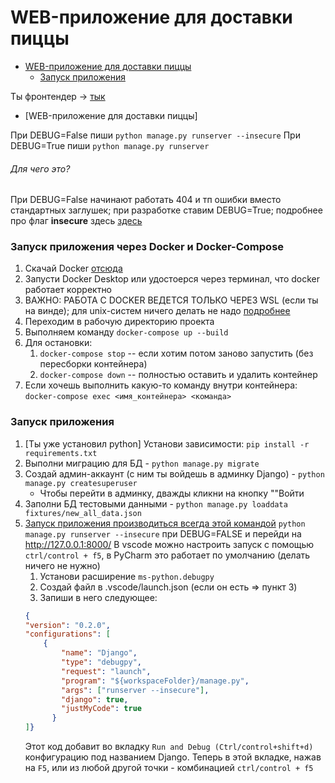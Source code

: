 # WEB-приложение для доставки пиццы

- [WEB-приложение для доставки пиццы](#web-приложение-для-доставки-пиццы)
    - [Запуск приложения](#запуск-приложения)


Ты фронтендер -> [тык](/README-front.md)
- [WEB-приложение для доставки пиццы]


При DEBUG=False пиши ```python manage.py runserver --insecure```
При DEBUG=True пиши ```python manage.py runserver```
###### Для чего это?
При DEBUG=False начинают работать 404 и тп ошибки вместо стандартных заглушек; при разработке ставим DEBUG=True; подробнее про флаг **insecure** здесь [здесь](https://docs.djangoproject.com/en/5.0/ref/contrib/staticfiles/#cmdoption-runserver-insecure)

### Запуск приложения через Docker и Docker-Compose
1. Скачай Docker [отсюда](https://www.docker.com/products/docker-desktop/)
2. Запусти Docker Desktop или удостоерся через терминал, что docker работает корректно
3. ВАЖНО: РАБОТА С DOCKER ВЕДЕТСЯ ТОЛЬКО ЧЕРЕЗ WSL (если ты на винде); для unix-систем ничего делать не надо [подробнее](https://docs.docker.com/desktop/install/windows-install/)
4. Переходим в рабочую директорию проекта
5. Выполняем команду ```docker-compose up --build```
6. Для остановки:
   1. ```docker-compose stop``` -- если хотим потом заново запустить (без пересборки контейнера)
   2. ```docker-compose down``` -- полностью оставить и удалить контейнер
7. Если хочешь выполнить какую-то команду внутри контейнера: ```docker-compose exec <имя_контейнера> <команда>```

### Запуск приложения
1. [Ты уже установил python] Установи зависимости: ```pip install -r requirements.txt```  
2. Выполни миграцию для БД - ```python manage.py migrate```
3. Создай админ-аккаунт (с ним ты войдешь в админку Django) - ```python manage.py createsuperuser```
   * Чтобы перейти в админку, дважды кликни на кнопку ""Войти
4. Заполни БД тестовыми данными - ```python manage.py loaddata fixtures/new_all_data.json```
5. <u>Запуск приложения производиться всегда этой командой</u>  ```python manage.py runserver --insecure``` при DEBUG=FALSE и перейди на http://127.0.0.1:8000/
В vscode можно настроить запуск с помощью ```ctrl/control + f5```, в PyCharm это работает по умолчанию (делать ничего не нужно)
    1. Установи расширение ```ms-python.debugpy```
    2. Создай файл в .vscode/launch.json (если он есть => пункт 3)
    3. Запиши в него следующее: 
    ```json 
    {
    "version": "0.2.0",
    "configurations": [
        {
            "name": "Django",
            "type": "debugpy",
            "request": "launch",
            "program": "${workspaceFolder}/manage.py",
            "args": ["runserver --insecure"],
            "django": true,
            "justMyCode": true
          }
    ]}  
    ```
    Этот код добавит во вкладку ```Run and Debug (Ctrl/control+shift+d)``` конфигурацию под названием Django. Теперь в этой вкладке, нажав на ```F5```, или из любой другой точки - комбинацией ```ctrl/control + f5```
